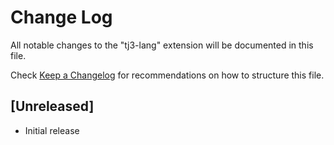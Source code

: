 # Change Log

All notable changes to the "tj3-lang" extension will be documented in this file.

Check [Keep a Changelog](http://keepachangelog.com/) for recommendations on how to structure this file.

## [Unreleased]

- Initial release